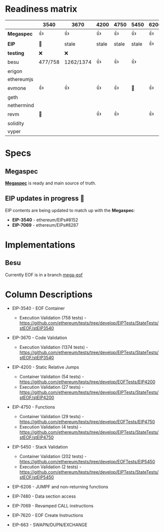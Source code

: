 # Readiness matrix

|              |    3540 |      3670 | 4200 | 4750 | 5450 | 6206 | 7480 | 7069 | 7620     | 663   |
|--------------|---------|-----------|------|------|------|------|------|------|----------|-------|
| **Megaspec** | :+1:    | :+1:      | :+1: | :+1: | :+1: | :+1: | :+1: | :+1: | :+1:     |  :+1: |
| **EIP**      | 🚧      | stale     | stale| stale| stale| :+1: | :+1:  | :+1:| 🚧       |  :+1: |
| **testing**  | :x:     | :x:       |      |      |      |      |      |      |          |       |
| besu         | 477/758 | 1262/1374 | :+1: | :+1: | :+1: |      |      |      |          |       |
| erigon       |         |           |      |      |      |      |      |      |          |       |
| ethereumjs   |         |           |      |      |      |      |      |      |          |       |
| evmone       | :+1:    | :+1:      | :+1: | :+1: | 🚧   | :+1: | :+1: | 🚧   | 🚧       | 🚧    |
| geth         |         |           |      |      |      |      |      |      |          |       |
| nethermind   |         |           |      |      |      |      |      |      |          |       |
| revm         | 🚧      |           | :+1: | :+1: |      | :+1: | :+1: |      |  🚧      | :+1:  |
| solidity     |         |           |      |      |      |      |      |      |          |       |
| vyper        |         |           |      |      |      |      |      |      |          |       |

# Specs

## Megaspec

[**Megaspec**](./eof.md) is ready and main source of truth.

## EIP updates in progress 🚧

EIP contents are being updated to match up with the **Megaspec**:

- **EIP-3540** - ethereum/EIPs#8152
- **EIP-7069** - ethereum/EIPs#8287

# Implementations

## Besu

Currently EOF is in a branch [mega-eof](https://github.com/hyperledger/besu/tree/mega-eof)


# Column Descriptions

* EIP-3540 - EOF Container
  * Execution Validation (758 tests) - https://github.com/ethereum/tests/tree/develop/EIPTests/StateTests/stEOF/stEIP3540

* EIP-3670 - Code Validation
  * Execution Validation (1374 tests) - https://github.com/ethereum/tests/tree/develop/EIPTests/StateTests/stEOF/stEIP3540

* EIP-4200 - Static Relative Jumps
  * Container Validation (54 tests) - https://github.com/ethereum/tests/tree/develop/EOFTests/EIP4200
  * Execution Validation (27 tests) - https://github.com/ethereum/tests/tree/develop/EIPTests/StateTests/stEOF/stEIP4200

* EIP-4750 - Functions
  * Container Validation (29 tests) - https://github.com/ethereum/tests/tree/develop/EOFTests/EIP4750
  * Execution Validation (4 tests) - https://github.com/ethereum/tests/tree/develop/EIPTests/StateTests/stEOF/stEIP4750

* EIP-5450 - Stack Validation
  * Container Validation (202 tests) - https://github.com/ethereum/tests/tree/develop/EOFTests/EIP5450
  * Execution Validation (2 tests) - https://github.com/ethereum/tests/tree/develop/EIPTests/StateTests/stEOF/stEIP5450

* EIP-6206 - JUMPF and non-returning functions

* EIP-7480 - Data section access

* EIP-7069 - Revamped CALL instructions

* EIP-7620 - EOF Create Instructions

* EIP-663 - SWAPN/DUPN/EXCHANGE
